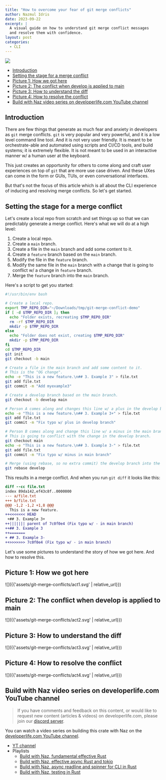 ```yaml
---
title: "How to overcome your fear of git merge conflicts"
author: Nazmul Idris
date: 2023-09-22
excerpt: |
  A visual guide on how to understand git merge conflict messages
  and resolve them with confidence.
layout: post
categories:
  - CLI
---
```


<img class="post-hero-image" src="{{ 'assets/git-merge-conflict-hero.svg' | relative_url }}"/>

<!-- TOC -->

- [Introduction](#introduction)
- [Setting the stage for a merge conflict](#setting-the-stage-for-a-merge-conflict)
- [Picture 1: How we got here](#picture-1-how-we-got-here)
- [Picture 2: The conflict when develop is applied to main](#picture-2-the-conflict-when-develop-is-applied-to-main)
- [Picture 3: How to understand the diff](#picture-3-how-to-understand-the-diff)
- [Picture 4: How to resolve the conflict](#picture-4-how-to-resolve-the-conflict)
- [Build with Naz video series on developerlife.com YouTube channel](#build-with-naz-video-series-on-developerlifecom-youtube-channel)

<!-- /TOC -->

## Introduction
<a id="markdown-introduction" name="introduction"></a>

There are few things that generate as much fear and anxiety in developers as `git` merge
conflicts. `git` is very popular and very powerful, and it is a low level command line
tool. And it is not very user friendly. It is meant to be orchestrate-able and automated
using scripts and CI/CD tools, and build systems; it is extremely flexible. It is not
meant to be used in an interactive manner w/ a human user at the keyboard.

This just creates an opportunity for others to come along and craft user experiences on
top of `git` that are more use case driven. And these UXes can come in the form or GUIs,
TUIs, or even conversational interfaces.

But that's not the focus of this article which is all about the CLI experience of inducing
and resolving merge conflicts. So let's get started.

## Setting the stage for a merge conflict
<a id="markdown-setting-the-stage-for-a-merge-conflict" name="setting-the-stage-for-a-merge-conflict"></a>

Let's create a local repo from scratch and set things up so that we can predictably
generate a merge conflict. Here's what we will do at a high level:
1. Create a local repo.
1. Create a `main` branch.
1. Create a file in the `main` branch and add some content to it.
1. Create a `feature` branch based on the `main` branch.
1. Modify the file in the `feature` branch.
1. Modify the same file in the `main` branch with a change that is going to conflict w/ a change in `feature` branch.
1. Merge the `feature` branch into the `main` branch.

Here's a script to get you started:

```bash
#!/usr/bin/env bash

# Create a local repo.
export TMP_REPO_DIR="~/Downloads/tmp/git-merge-conflict-demo"
if [ -d $TMP_REPO_DIR ]; then
  echo "Folder exists, recreating $TMP_REPO_DIR"
  rm -rf $TMP_REPO_DIR
  mkdir -p $TMP_REPO_DIR
else
  echo "Folder does not exist, creating $TMP_REPO_DIR"
  mkdir -p $TMP_REPO_DIR
fi
cd $TMP_REPO_DIR
git init
git checkout -b main

# Create a file in the main branch and add some content to it.
# This is the "OG change".
echo -e "This is a new feature.\n## 3. Example 3" > file.txt
git add file.txt
git commit -m "Add myexample3"

# Create a develop branch based on the main branch.
git checkout -b develop main

# Person A comes along and changes this line w/ a plus in the develop branch.
echo -e "This is a new feature.\n## 3. Example 3+" > file.txt
git add file.txt
git commit -m "Fix typo w/ plus in develop branch"

# Person B comes along and change this line w/ a minus in the main branch.
# This is going to conflict with the change in the develop branch.
git checkout main
echo -e "This is a new feature.\n## 3. Example 3-" > file.txt
git add file.txt
git commit -m "Fix typo w/ minus in main branch"

# Merge (using rebase, so no extra commit) the develop branch into the main branch.
git rebase develop
```

This results in a merge conflict. And when you run `git diff` it looks like this:

```diff
diff --cc file.txt
index 89da142,ef43c8f..0000000
--- a/file.txt
+++ b/file.txt
@@@ -1,2 -1,2 +1,8 @@@
  This is a new feature.
++<<<<<<< HEAD
 +## 3. Example 3+
++||||||| parent of 7c0f0e4 (Fix typo w/ - in main branch)
++## 3. Example 3
++=======
+ ## 3. Example 3-
++>>>>>>> 7c0f0e4 (Fix typo w/ - in main branch)
```

Let's use some pictures to understand the story of how we got here. And how to resolve this.

## Picture 1: How we got here
<a id="markdown-picture-1%3A-how-we-got-here" name="picture-1%3A-how-we-got-here"></a>

![]({{'assets/git-merge-conflicts/act1.svg' | relative_url}})

## Picture 2: The conflict when develop is applied to main
<a id="markdown-picture-2%3A-the-conflict-when-develop-is-applied-to-main" name="picture-2%3A-the-conflict-when-develop-is-applied-to-main"></a>

![]({{'assets/git-merge-conflicts/act2.svg' | relative_url}})

## Picture 3: How to understand the diff
<a id="markdown-picture-3%3A-how-to-understand-the-diff" name="picture-3%3A-how-to-understand-the-diff"></a>

![]({{'assets/git-merge-conflicts/act3.svg' | relative_url}})

## Picture 4: How to resolve the conflict
<a id="markdown-picture-4%3A-how-to-resolve-the-conflict" name="picture-4%3A-how-to-resolve-the-conflict"></a>

![]({{'assets/git-merge-conflicts/act4.svg' | relative_url}})

## Build with Naz video series on developerlife.com YouTube channel
<a id="markdown-build-with-naz-video-series-on-developerlife.com-youtube-channel" name="build-with-naz-video-series-on-developerlife.com-youtube-channel"></a>

> If you have comments and feedback on this content, or would like to request new content
> (articles & videos) on developerlife.com, please join our [discord
> server](https://discord.gg/8M2ePAevaMi).

You can watch a video series on building this crate with Naz on the
[developerlife.com YouTube channel](https://www.youtube.com/@developerlifecom).

- [YT channel](https://www.youtube.com/@developerlifecom)
- Playlists
    - [Build with Naz, fundamental effective Rust](https://www.youtube.com/playlist?list=PLofhE49PEwmza94sS7UmJnN9gSCHTVTfz)
    - [Build with Naz, effective async Rust and tokio](https://www.youtube.com/playlist?list=PLofhE49PEwmwO69E7eiQ-ewnMME8ydgQ5)
    - [Build with Naz, async readline and spinner for CLI in Rust](https://www.youtube.com/watch?v=3vQJguti02I&list=PLofhE49PEwmwelPkhfiqdFQ9IXnmGdnSE)
    - [Build with Naz, testing in Rust](https://www.youtube.com/watch?v=Xt495QLrFFk&list=PLofhE49PEwmwLR_4Noa0dFOSPmSpIg_l8)
